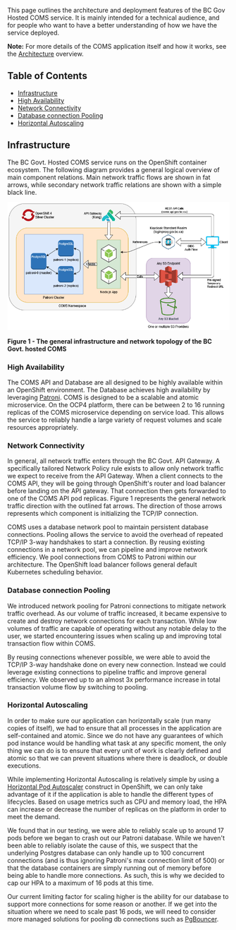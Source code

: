 This page outlines the architecture and deployment features of the BC Gov Hosted COMS service. It is mainly intended for a technical audience, and for people who want to have a better understanding of how we have the service deployed.

**Note:** For more details of the COMS application itself and how it works, see the [Architecture](Architecture) overview.

## Table of Contents

- [Infrastructure](#infrastructure)
- [High Availability](#high-availability)
- [Network Connectivity](#network-connectivity)
- [Database connection Pooling](#database-connection-pooling)
- [Horizontal Autoscaling](#horizontal-autoscaling)

## Infrastructure

The BC Govt. Hosted COMS service runs on the OpenShift container ecosystem. The following diagram provides a general logical overview of main component relations. Main network traffic flows are shown in fat arrows, while secondary network traffic relations are shown with a simple black line.

![Hosted COMS Architecture](images/coms_architecture.png)

**Figure 1 - The general infrastructure and network topology of the BC Govt. hosted COMS**

### High Availability

The COMS API and Database are all designed to be highly available within an OpenShift environment. The Database achieves high availability by leveraging [Patroni](https://patroni.readthedocs.io/en/latest/). COMS is designed to be a scalable and atomic microservice. On the OCP4 platform, there can be between 2 to 16 running replicas of the COMS microservice depending on service load. This allows the service to reliably handle a large variety of request volumes and scale resources appropriately.

### Network Connectivity

In general, all network traffic enters through the BC Govt. API Gateway. A specifically tailored Network Policy rule exists to allow only network traffic we expect to receive from the API Gateway. When a client connects to the COMS API, they will be going through OpenShift's router and load balancer before landing on the API gateway. That connection then gets forwarded to one of the COMS API pod replicas. Figure 1 represents the general network traffic direction with the outlined fat arrows. The direction of those arrows represents which component is initializing the TCP/IP connection.

COMS uses a database network pool to maintain persistent database connections. Pooling allows the service to avoid the overhead of repeated TCP/IP 3-way handshakes to start a connection. By reusing existing connections in a network pool, we can pipeline and improve network efficiency. We pool connections from COMS to Patroni within our architecture. The OpenShift load balancer follows general default Kubernetes scheduling behavior.

### Database connection Pooling

We introduced network pooling for Patroni connections to mitigate network traffic overhead. As our volume of traffic increased, it became expensive to create and destroy network connections for each transaction. While low volumes of traffic are capable of operating without any notable delay to the user, we started encountering issues when scaling up and improving total transaction flow within COMS.

By reusing connections whenever possible, we were able to avoid the TCP/IP 3-way handshake done on every new connection. Instead we could leverage existing connections to pipeline traffic and improve general efficiency. We observed up to an almost 3x performance increase in total transaction volume flow by switching to pooling.

### Horizontal Autoscaling

In order to make sure our application can horizontally scale (run many copies of itself), we had to ensure that all processes in the application are self-contained and atomic. Since we do not have any guarantees of which pod instance would be handling what task at any specific moment, the only thing we can do is to ensure that every unit of work is clearly defined and atomic so that we can prevent situations where there is deadlock, or double executions.

While implementing Horizontal Autoscaling is relatively simple by using a [Horizontal Pod Autoscaler](https://kubernetes.io/docs/tasks/run-application/horizontal-pod-autoscale/) construct in OpenShift, we can only take advantage of it if the application is able to handle the different types of lifecycles. Based on usage metrics such as CPU and memory load, the HPA can increase or decrease the number of replicas on the platform in order to meet the demand.

We found that in our testing, we were able to reliably scale up to around 17 pods before we began to crash out our Patroni database. While we haven't been able to reliably isolate the cause of this, we suspect that the underlying Postgres database can only handle up to 100 concurrent connections (and is thus ignoring Patroni's max connection limit of 500) or that the database containers are simply running out of memory before being able to handle more connections. As such, this is why we decided to cap our HPA to a maximum of 16 pods at this time.

Our current limiting factor for scaling higher is the ability for our database to support more connections for some reason or another. If we get into the situation where we need to scale past 16 pods, we will need to consider more managed solutions for pooling db connections such as [PgBouncer](https://www.pgbouncer.org/).
